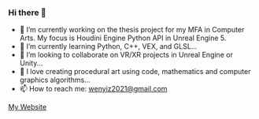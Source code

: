 ### Hi there 👋
- 🔭 I’m currently working on the thesis project for my MFA in Computer Arts. My focus is Houdini Engine Python API in Unreal Engine 5.
- 🌱 I’m currently learning Python, C++, VEX, and GLSL...
- 👯 I’m looking to collaborate on VR/XR projects in Unreal Engine or Unity...
- 💜 I love creating procedural art using code, mathematics and computer graphics algorithms...
- 📫 How to reach me: wenyiz2021@gmail.com

[My Website](https://www.wenyizhang.com/)

<!--
**wzhang1998/wzhang1998** is a ✨ _special_ ✨ repository because its `README.md` (this file) appears on your GitHub profile.

Here are some ideas to get you started:

- 🔭 I’m currently working on ...
- 🌱 I’m currently learning ...
- 👯 I’m looking to collaborate on ...
- 🤔 I’m looking for help with ...
- 💬 Ask me about ...
- 📫 How to reach me: ...
- 😄 Pronouns: ...
- ⚡ Fun fact: ...
-->
